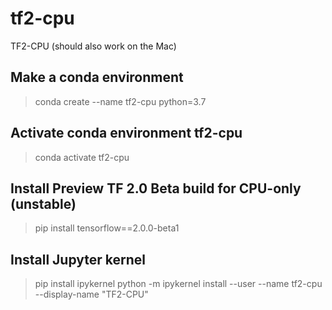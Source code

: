 # tf2-cpu
TF2-CPU   (should also work on the Mac)


## Make a conda environment

> conda create --name tf2-cpu python=3.7

## Activate conda environment tf2-cpu
> conda activate tf2-cpu


## Install Preview TF 2.0 Beta build for CPU-only (unstable)
> pip install tensorflow==2.0.0-beta1


## Install Jupyter kernel
> pip install ipykernel
> python -m ipykernel install --user --name tf2-cpu --display-name "TF2-CPU"
